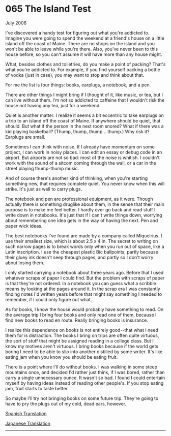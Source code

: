 # 065 The Island Test

[](https://s.turbifycdn.com/aah/paulgraham/the-island-test-11.gif)   
  
 
  
 
  
 July 2006   
  
 I've discovered a handy test for figuring out what you're addicted to. Imagine you were going to spend the weekend at a friend's house on a little island off the coast of Maine. There are no shops on the island and you won't be able to leave while you're there. Also, you've never been to this house before, so you can't assume it will have more than any house might.   
  
 What, besides clothes and toiletries, do you make a point of packing? That's what you're addicted to. For example, if you find yourself packing a bottle of vodka (just in case), you may want to stop and think about that.   
  
 For me the list is four things: books, earplugs, a notebook, and a pen.   
  
 There are other things I might bring if I thought of it, like music, or tea, but I can live without them. I'm not so addicted to caffeine that I wouldn't risk the house not having any tea, just for a weekend.   
  
 Quiet is another matter. I realize it seems a bit eccentric to take earplugs on a trip to an island off the coast of Maine. If anywhere should be quiet, that should. But what if the person in the next room snored? What if there was a kid playing basketball? (Thump, thump, thump... thump.) Why risk it? Earplugs are small.   
  
 Sometimes I can think with noise. If I already have momentum on some project, I can work in noisy places. I can edit an essay or debug code in an airport. But airports are not so bad: most of the noise is whitish. I couldn't work with the sound of a sitcom coming through the wall, or a car in the street playing thump-thump music.   
  
 And of course there's another kind of thinking, when you're starting something new, that requires complete quiet. You never know when this will strike. It's just as well to carry plugs.   
  
 The notebook and pen are professional equipment, as it were. Though actually there is something druglike about them, in the sense that their main purpose is to make me feel better. I hardly ever go back and read stuff I write down in notebooks. It's just that if I can't write things down, worrying about remembering one idea gets in the way of having the next. Pen and paper wick ideas.   
  
 The best notebooks I've found are made by a company called Miquelrius. I use their smallest size, which is about 2.5 x 4 in. The secret to writing on such narrow pages is to break words only when you run out of space, like a Latin inscription. I use the cheapest plastic Bic ballpoints, partly because their gluey ink doesn't seep through pages, and partly so I don't worry about losing them.   
  
 I only started carrying a notebook about three years ago. Before that I used whatever scraps of paper I could find. But the problem with scraps of paper is that they're not ordered. In a notebook you can guess what a scribble means by looking at the pages around it. In the scrap era I was constantly finding notes I'd written years before that might say something I needed to remember, if I could only figure out what.   
  
 As for books, I know the house would probably have something to read. On the average trip I bring four books and only read one of them, because I find new books to read en route. Really bringing books is insurance.   
  
 I realize this dependence on books is not entirely good--that what I need them for is distraction. The books I bring on trips are often quite virtuous, the sort of stuff that might be assigned reading in a college class. But I know my motives aren't virtuous. I bring books because if the world gets boring I need to be able to slip into another distilled by some writer. It's like eating jam when you know you should be eating fruit.   
  
 There is a point where I'll do without books. I was walking in some steep mountains once, and decided I'd rather just think, if I was bored, rather than carry a single unnecessary ounce. It wasn't so bad. I found I could entertain myself by having ideas instead of reading other people's. If you stop eating jam, fruit starts to taste better.   
  
 So maybe I'll try not bringing books on some future trip. They're going to have to pry the plugs out of my cold, dead ears, however.   
  
 
  
 
  
 
  
 
  
 [Spanish Translation](http://www.simpleoption.com/ensayo-test-isla)   
  
 [Japanese Translation](http://d.hatena.ne.jp/lionfan/20060721)   
  
 
  
 
  
 
  
 
  
 

 
* * *
 

 

